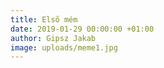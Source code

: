 ```yaml
---
title: Első mém
date: 2019-01-29 00:00:00 +01:00
author: Gipsz Jakab
image: uploads/meme1.jpg
---
```


